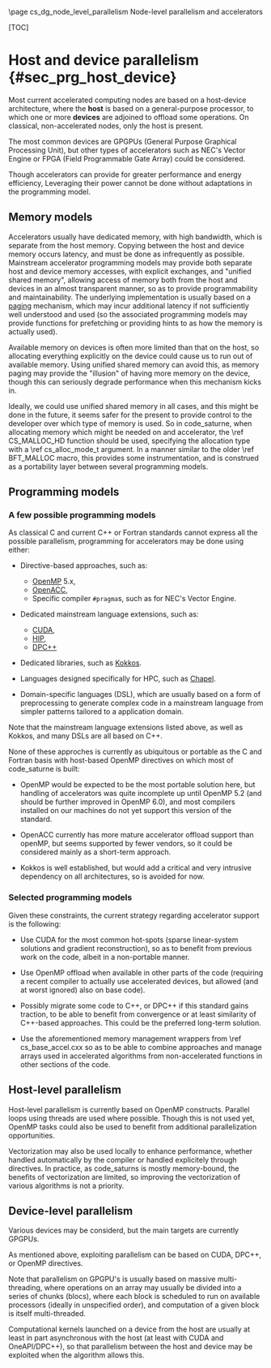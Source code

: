 <!--
  This file is part of code_saturne, a general-purpose CFD tool.

  Copyright (C) 1998-2022 EDF S.A.

  This program is free software; you can redistribute it and/or modify it under
  the terms of the GNU General Public License as published by the Free Software
  Foundation; either version 2 of the License, or (at your option) any later
  version.

  This program is distributed in the hope that it will be useful, but WITHOUT
  ANY WARRANTY; without even the implied warranty of MERCHANTABILITY or FITNESS
  FOR A PARTICULAR PURPOSE.  See the GNU General Public License for more
  details.

  You should have received a copy of the GNU General Public License along with
  this program; if not, write to the Free Software Foundation, Inc., 51 Franklin
  Street, Fifth Floor, Boston, MA 02110-1301, USA.
-->

\page cs_dg_node_level_parallelism Node-level parallelism and accelerators

[TOC]

Host and device parallelism {#sec_prg_host_device}
===========================

Most current accelerated computing nodes are based on a host-device architecture,
where the **host** is based on a general-purpose processor, to which one or
more **devices** are adjoined to offload some operations.
On classical, non-accelerated nodes, only the host is present.

The most common devices are GPGPUs (General Purpose Graphical Processing Unit),
but other types of accelerators such as NEC's Vector Engine or FPGA
(Field Programmable Gate Array) could be considered.

Though accelerators can provide for greater performance and energy efficiency,
Leveraging their power cannot be done without adaptations in the programming
model.

Memory models
-------------

Accelerators usually have dedicated memory, with high bandwidth, which is separate
from the host memory. Copying between the host and device memory occurs latency,
and must be done as infrequently as possible. Mainstream accelerator programming
models may provide both separate host and device memory accesses, with
explicit exchanges, and "unified shared memory", allowing access of memory both from
the host and devices in an almost transparent manner, so as to provide
programmability and maintainability. The underlying implementation is usually
based on a [paging](https://en.wikipedia.org/wiki/Memory_paging) mechanism,
which may incur additional latency if not sufficiently well understood
and used (so the associated programming models may provide functions for
prefetching or providing hints to as how the memory is actually used).

Available memory on devices is often more limited than that on the host,
so allocating everything explicitly on the device could cause us to run out
of available memory. Using unified shared memory can avoid this, as memory paging
may provide the "illusion" of having more memory on the device, though this
can seriously degrade performance when this mechanism kicks in.

Ideally, we could use unified shared memory in all cases, and this might be done
in the future, it seems safer for the present to provide control to the developer
over which type of memory is used. So in code_saturne, when allocating memory
which might be needed on and accelerator, the \ref CS_MALLOC_HD function should
be used, specifying the allocation type with a \ref cs_alloc_mode_t argument.
In a manner similar to the older \ref BFT_MALLOC macro, this provides
some instrumentation, and is construed as a portability layer between several
programming models.

Programming models
------------------

### A few possible programming models

As classical C and current C++ or Fortran standards cannot express all the
possible parallelism, programming for accelerators may be done using either:

- Directive-based approaches, such as:
  * [OpenMP](https://en.wikipedia.org/wiki/OpenMP) 5.x,
  * [OpenACC](https://en.wikipedia.org/wiki/OpenACC),
  * Specific compiler `#pragma`s, such as for NEC's Vector Engine.

- Dedicated mainstream language extensions, such as:
  * [CUDA](https://docs.nvidia.com/cuda/cuda-c-programming-guide/#introduction),
  * [HIP](https://developer.amd.com/resources/rocm-learning-center/fundamentals-of-hip-programming/),
  * [DPC++](https://www.intel.com/content/www/us/en/develop/documentation/oneapi-programming-guide/top/oneapi-programming-model/data-parallel-c-dpc.html)

- Dedicated libraries, such as [Kokkos](https://kokkos.org).

- Languages designed specifically for HPC, such as [Chapel](https://chapel-lang.org).

- Domain-specific languages (DSL), which are usually based on a form of preprocessing
  to generate complex code in a mainstream language from simpler patterns tailored
  to a application domain.

Note that the mainstream language extensions listed above, as well as Kokkos,
and many DSLs are all based on C++.

None of these approches is currently as ubiquitous or portable as the C and
Fortran basis with host-based OpenMP directives on which most of code_saturne
is built:

- OpenMP would be expected to be the most portable solution here, but handling of
  accelerators was quite incomplete up until OpenMP 5.2 (and should be further
  improved in OpenMP 6.0), and most compilers installed on our machines do not
  yet support this version of the standard.

- OpenACC currently has more mature accelerator offload support than openMP, but
  seems supported by fewer vendors, so it could be considered mainly as a
  short-term approach.

- Kokkos is well established, but would add a critical and very intrusive
  dependency on all architectures, so is avoided for now.

### Selected programming models

Given these constraints, the current strategy regarding accelerator support is
the following:

- Use CUDA for the most common hot-spots (sparse linear-system solutions and
  gradient reconstruction), so as to benefit from previous work on the code,
  albeit in a non-portable manner.

- Use OpenMP offload when available in other parts of the code
  (requiring a recent compiler to actually use accelerated devices, but allowed
  (and at worst ignored) also on base code).

- Possibly migrate some code to C++, or DPC++ if this standard gains traction,
  to be able to benefit from convergence or at least similarity of C++-based
  approaches. This could be the preferred long-term solution.

- Use the aforementioned memory management wrappers from \ref cs_base_accel.cxx
  so as to be able to combine approaches and manage arrays used in accelerated
  algorithms from non-accelerated functions in other sections of the code.

Host-level parallelism
----------------------

Host-level parallelism is currently based on OpenMP constructs. Parallel loops
using threads are used where possible. Though this is not used yet, OpenMP
tasks could also be used to benefit from additional parallelization
opportunities.

Vectorization may also be used locally to enhance performance, whether handled
automatically by the compiler or handled explicitely through directives.
In practice, as code_saturns is mostly memory-bound, the benefits of
vectorization are limited, so improving the vectorization of various
algorithms is not a priority.

Device-level parallelism
------------------------

Various devices may be considerd, but the main targets are currently
GPGPUs.

As mentioned above, exploiting parallelism can be based on CUDA, DPC++,
or OpenMP directives.

Note that parallelism on GPGPU's is usually based on massive multi-threading,
where operations on an array may usually be divided into a series of
chunks (blocs), where each block is scheduled to run on available processors
(ideally in unspecified order), and computation of a given block is
itself multi-threaded.

Computational kernels launched on a device from the host are usually at least
in part asynchronous with the host (at least with CUDA and OneAPI/DPC++),
so that parallelism between the host and device may be exploited when the
algorithm allows this.
